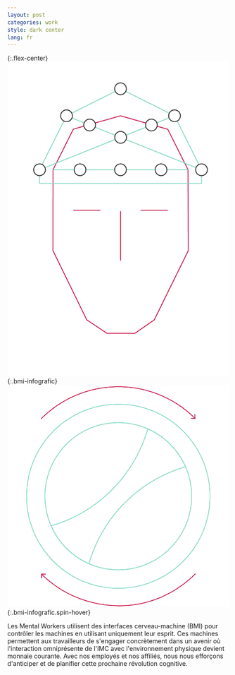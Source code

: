 ```yaml
---
layout: post
categories: work
style: dark center
lang: fr
---
```


{:.flex-center}
  ![head](/assets/photos/work/head.png){:.bmi-infografic}
  <img class="bmi-infografic hand-hover">
  ![wheel](/assets/photos/work/wheel.png){:.bmi-infografic.spin-hover}

 Les Mental Workers utilisent des interfaces cerveau-machine (BMI) pour contrôler les machines en utilisant uniquement leur esprit. Ces machines permettent aux travailleurs de s'engager concrètement dans un avenir où l'interaction omniprésente de l'IMC avec l'environnement physique devient monnaie courante. Avec nos employés et nos affiliés, nous nous efforçons d'anticiper et de planifier cette prochaine révolution cognitive.